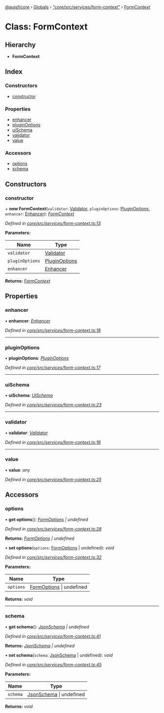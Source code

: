 [@aujsf/core](../README.md) › [Globals](../globals.md) › ["core/src/services/form-context"](../modules/_core_src_services_form_context_.md) › [FormContext](_core_src_services_form_context_.formcontext.md)

# Class: FormContext

## Hierarchy

* **FormContext**

## Index

### Constructors

* [constructor](_core_src_services_form_context_.formcontext.md#constructor)

### Properties

* [enhancer](_core_src_services_form_context_.formcontext.md#enhancer)
* [pluginOptions](_core_src_services_form_context_.formcontext.md#pluginoptions)
* [uiSchema](_core_src_services_form_context_.formcontext.md#uischema)
* [validator](_core_src_services_form_context_.formcontext.md#validator)
* [value](_core_src_services_form_context_.formcontext.md#value)

### Accessors

* [options](_core_src_services_form_context_.formcontext.md#options)
* [schema](_core_src_services_form_context_.formcontext.md#schema)

## Constructors

###  constructor

\+ **new FormContext**(`validator`: [Validator](_core_src_utils_validator_.validator.md), `pluginOptions`: [PluginOptions](_core_src_plugin_options_.pluginoptions.md), `enhancer`: [Enhancer](_core_src_services_enhancer_.enhancer.md)): *[FormContext](_core_src_services_form_context_.formcontext.md)*

*Defined in [core/src/services/form-context.ts:13](https://github.com/jbockle/au-jsonschema-form/blob/master/packages/core/src/services/form-context.ts#L13)*

**Parameters:**

Name | Type |
------ | ------ |
`validator` | [Validator](_core_src_utils_validator_.validator.md) |
`pluginOptions` | [PluginOptions](_core_src_plugin_options_.pluginoptions.md) |
`enhancer` | [Enhancer](_core_src_services_enhancer_.enhancer.md) |

**Returns:** *[FormContext](_core_src_services_form_context_.formcontext.md)*

## Properties

###  enhancer

• **enhancer**: *[Enhancer](_core_src_services_enhancer_.enhancer.md)*

*Defined in [core/src/services/form-context.ts:18](https://github.com/jbockle/au-jsonschema-form/blob/master/packages/core/src/services/form-context.ts#L18)*

___

###  pluginOptions

• **pluginOptions**: *[PluginOptions](_core_src_plugin_options_.pluginoptions.md)*

*Defined in [core/src/services/form-context.ts:17](https://github.com/jbockle/au-jsonschema-form/blob/master/packages/core/src/services/form-context.ts#L17)*

___

###  uiSchema

• **uiSchema**: *[UISchema](../interfaces/_core_src_models_ui_schema_.uischema.md)*

*Defined in [core/src/services/form-context.ts:23](https://github.com/jbockle/au-jsonschema-form/blob/master/packages/core/src/services/form-context.ts#L23)*

___

###  validator

• **validator**: *[Validator](_core_src_utils_validator_.validator.md)*

*Defined in [core/src/services/form-context.ts:16](https://github.com/jbockle/au-jsonschema-form/blob/master/packages/core/src/services/form-context.ts#L16)*

___

###  value

• **value**: *any*

*Defined in [core/src/services/form-context.ts:25](https://github.com/jbockle/au-jsonschema-form/blob/master/packages/core/src/services/form-context.ts#L25)*

## Accessors

###  options

• **get options**(): *[FormOptions](../modules/_core_src_models_form_options_.md#formoptions) | undefined*

*Defined in [core/src/services/form-context.ts:28](https://github.com/jbockle/au-jsonschema-form/blob/master/packages/core/src/services/form-context.ts#L28)*

**Returns:** *[FormOptions](../modules/_core_src_models_form_options_.md#formoptions) | undefined*

• **set options**(`options`: [FormOptions](../modules/_core_src_models_form_options_.md#formoptions) | undefined): *void*

*Defined in [core/src/services/form-context.ts:32](https://github.com/jbockle/au-jsonschema-form/blob/master/packages/core/src/services/form-context.ts#L32)*

**Parameters:**

Name | Type |
------ | ------ |
`options` | [FormOptions](../modules/_core_src_models_form_options_.md#formoptions) &#124; undefined |

**Returns:** *void*

___

###  schema

• **get schema**(): *[JsonSchema](../modules/_core_src_models_json_schema_.md#jsonschema) | undefined*

*Defined in [core/src/services/form-context.ts:41](https://github.com/jbockle/au-jsonschema-form/blob/master/packages/core/src/services/form-context.ts#L41)*

**Returns:** *[JsonSchema](../modules/_core_src_models_json_schema_.md#jsonschema) | undefined*

• **set schema**(`schema`: [JsonSchema](../modules/_core_src_models_json_schema_.md#jsonschema) | undefined): *void*

*Defined in [core/src/services/form-context.ts:45](https://github.com/jbockle/au-jsonschema-form/blob/master/packages/core/src/services/form-context.ts#L45)*

**Parameters:**

Name | Type |
------ | ------ |
`schema` | [JsonSchema](../modules/_core_src_models_json_schema_.md#jsonschema) &#124; undefined |

**Returns:** *void*

